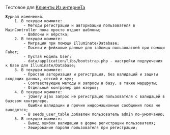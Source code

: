 Тестовое для [Клиенты Из интернеТа](https://ulyanovsk.hh.ru/employer/996841)

    Журнал изменений:
        1. В текущем коммите:
            - Методы регистрации и авторизации пользователя в MainController пока просто отдают шаблоны;
            - Шаблоны и вёрстка;
        2. В текущем коммите:
            - Миграции при помощи Illuminate/Database;
            - Посевы и фейковые данные для таблицы пользоватлей при помощи Faker;
            - Пустая модель User;
            - data/application/libs/bootstrap.php - настройки подлуючения к базе для Illuminate/Database;
        3. В текущем коммите:
            - Простая авторизация и регистрация, без валидаций и защиты входящих данных, сессий и кук;
            - Соотвествующие методы и запросы в базу, а также маршруты;
            - Отдельный контролер для юзеров;
        4. В текущем коммите:
            - jQuery ajax запрос не регистрацию пользователя с валидацей в базовом контролере.
              Ошибки валидации и прочие информационные сообщения пока не выводятся;
            - В seeds_user_table добавлен пользователь admin по-умолчанию;
        5. В текущем коммите:
            - Вывод ошибок валидации в форме регистрации пользователя;
            - Хеширование пароля пользователя при регистрации;
